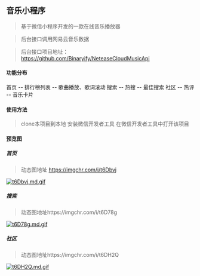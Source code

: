## 音乐小程序

> 基于微信小程序开发的一款在线音乐播放器

> 后台接口调用网易云音乐数据

> 后台接口项目地址：https://github.com/Binaryify/NeteaseCloudMusicApi

#### 功能分布
首页
  -- 排行榜列表
  -- 歌曲播放、歌词滚动
搜索
  -- 热搜
  -- 最佳搜索
社区
  -- 热评
  -- 音乐卡片

#### 使用方法
> clone本项目到本地
> 安装微信开发者工具
> 在微信开发者工具中打开该项目


#### 预览图
##### 首页
> 动态图地址 https://imgchr.com/i/t6Dbvj

[![t6Dbvj.md.gif](https://s1.ax1x.com/2020/06/06/t6Dbvj.md.gif)](https://imgchr.com/i/t6Dbvj)

##### 搜索
> 动态图地址https://imgchr.com/i/t6D78g

[![t6D78g.md.gif](https://s1.ax1x.com/2020/06/06/t6D78g.md.gif)](https://imgchr.com/i/t6D78g)

##### 社区
> 动态图地址https://imgchr.com/i/t6DH2Q

[![t6DH2Q.md.gif](https://s1.ax1x.com/2020/06/06/t6DH2Q.md.gif)](https://imgchr.com/i/t6DH2Q)
